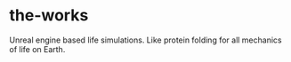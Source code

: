 # the-works
Unreal engine based life simulations. Like protein folding for all mechanics of life on Earth.
